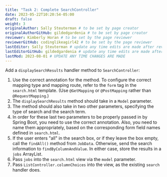 ```yaml
---
title: "Task 2: Complete SearchController"
date: 2023-05-22T10:20:54-05:00
draft: false
weight: 3
originalAuthor: Sally Steuterman # to be set by page creator
originalAuthorGitHub: gildedgardenia # to be set by page creator
reviewer: Kimberly Horan # to be set by the page reviewer
reviewerGitHub: codinglikeagirl42 # to be set by the page reviewer
lastEditor: Sally Steuterman # update any time edits are made after review
lastEditorGitHub: gildedgardenia # update any time edits are made after review
lastMod: 2023-08-01 # UPDATE ANY TIME CHANGES ARE MADE
---
```


Add a `displaySearchResults` handler method to `SearchController`:

1. Use the correct annotation for the method. To configure the correct mapping
   type and mapping route, refer to the `form` tag in the `search.html`
   template. (Use `@GetMapping` or `@PostMapping` rather than `@RequestMapping`.)
1. The `displaySearchResults` method should take in a `Model` parameter.
1. The method should also take in two other parameters, specifying the type of
   search and the search term.
1. In order for these last two parameters to be properly passed in by Spring
   Boot, you need to use the correct annotation. Also, you need to name them
   appropriately, based on the corresponding form field names defined in
   `search.html`.
1. If the user enters "all" in the search box, or if they leave the box empty,
   call the `findAll()` method from `JobData`. Otherwise, send the search
   information to `findByColumnAndValue`. In either case, store
   the results in a `jobs` ArrayList.
1. Pass `jobs` into the `search.html` view via the `model` parameter.
1. Pass `ListController.columnChoices` into the view, as the existing
   `search` handler does.